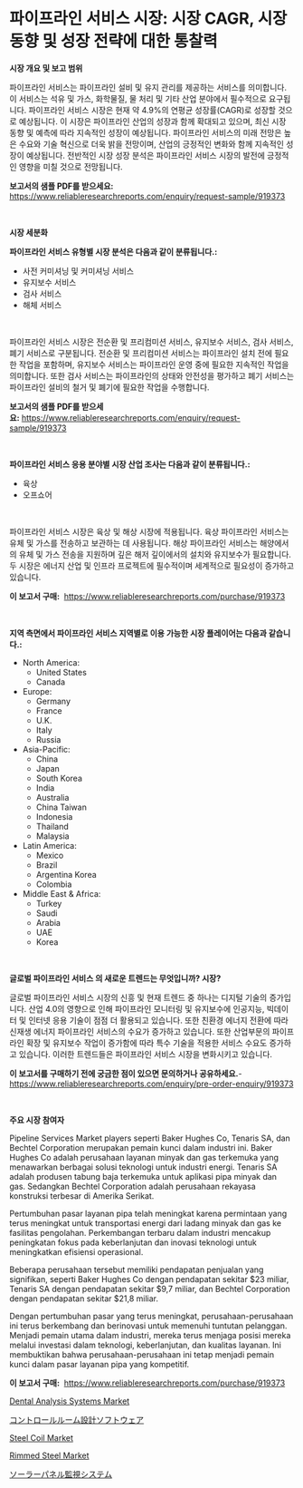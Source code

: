 <p><h1>파이프라인 서비스 시장: 시장 CAGR, 시장 동향 및 성장 전략에 대한 통찰력</h1></p><p><strong>시장 개요 및 보고 범위</strong></p>
<p><p>파이프라인 서비스는 파이프라인 설비 및 유지 관리를 제공하는 서비스를 의미합니다. 이 서비스는 석유 및 가스, 화학물질, 물 처리 및 기타 산업 분야에서 필수적으로 요구됩니다. 파이프라인 서비스 시장은 현재 약 4.9%의 연평균 성장률(CAGR)로 성장할 것으로 예상됩니다. 이 시장은 파이프라인 산업의 성장과 함께 확대되고 있으며, 최신 시장 동향 및 예측에 따라 지속적인 성장이 예상됩니다. 파이프라인 서비스의 미래 전망은 높은 수요와 기술 혁신으로 더욱 밝을 전망이며, 산업의 긍정적인 변화와 함께 지속적인 성장이 예상됩니다. 전반적인 시장 성장 분석은 파이프라인 서비스 시장의 발전에 긍정적인 영향을 미칠 것으로 전망됩니다.</p></p>
<p><strong>보고서의 샘플 PDF를 받으세요:</strong> <a href="https://www.reliableresearchreports.com/enquiry/request-sample/919373">https://www.reliableresearchreports.com/enquiry/request-sample/919373</a></p>
<p>&nbsp;</p>
<p><strong>시장 세분화</strong></p>
<p><strong>파이프라인 서비스 유형별 시장 분석은 다음과 같이 분류됩니다.:</strong></p>
<p><ul><li>사전 커미셔닝 및 커미셔닝 서비스</li><li>유지보수 서비스</li><li>검사 서비스</li><li>해체 서비스</li></ul></p>
<p>&nbsp;</p>
<p><p>파이프라인 서비스 시장은 전순환 및 프리컴미션 서비스, 유지보수 서비스, 검사 서비스, 폐기 서비스로 구분됩니다. 전순환 및 프리컴미션 서비스는 파이프라인 설치 전에 필요한 작업을 포함하며, 유지보수 서비스는 파이프라인 운영 중에 필요한 지속적인 작업을 의미합니다. 또한 검사 서비스는 파이프라인의 상태와 안전성을 평가하고 폐기 서비스는 파이프라인 설비의 철거 및 폐기에 필요한 작업을 수행합니다.</p></p>
<p><strong>보고서의 샘플 PDF를 받으세요:</strong>&nbsp;<a href="https://www.reliableresearchreports.com/enquiry/request-sample/919373">https://www.reliableresearchreports.com/enquiry/request-sample/919373</a></p>
<p>&nbsp;</p>
<p><strong> 파이프라인 서비스 응용 분야별 시장 산업 조사는 다음과 같이 분류됩니다.:</strong></p>
<p><ul><li>육상</li><li>오프쇼어</li></ul></p>
<p>&nbsp;</p>
<p><p>파이프라인 서비스 시장은 육상 및 해상 시장에 적용됩니다. 육상 파이프라인 서비스는 유체 및 가스를 전송하고 보관하는 데 사용됩니다. 해상 파이프라인 서비스는 해양에서의 유체 및 가스 전송을 지원하며 깊은 해저 깊이에서의 설치와 유지보수가 필요합니다. 두 시장은 에너지 산업 및 인프라 프로젝트에 필수적이며 세계적으로 필요성이 증가하고 있습니다.</p></p>
<p><strong>이 보고서 구매:</strong>&nbsp; <a href="https://www.reliableresearchreports.com/purchase/919373">https://www.reliableresearchreports.com/purchase/919373</a></p>
<p>&nbsp;</p>
<p><strong>지역 측면에서 파이프라인 서비스 지역별로 이용 가능한 시장 플레이어는 다음과 같습니다.:</strong></p>
<p><ul>
    <li>
        North America:
        <ul>
            <li>United States</li>
            <li>Canada</li>
        </ul>
    </li>
    <li>
        Europe:
        <ul>
            <li>Germany</li>
            <li>France</li>
            <li>U.K.</li>
            <li>Italy</li>
            <li>Russia</li>
        </ul>
    </li>
    <li>
        Asia-Pacific:
        <ul>
            <li>China</li>
            <li>Japan</li>
            <li>South Korea</li>
            <li>India</li>
            <li>Australia</li>
            <li>China Taiwan</li>
            <li>Indonesia</li>
            <li>Thailand</li>
            <li>Malaysia</li>
        </ul>
    </li>
    <li>
        Latin America:
        <ul>
            <li>Mexico</li>
            <li>Brazil</li>
            <li>Argentina Korea</li>
            <li>Colombia</li>
        </ul>
    </li>
    <li>
        Middle East & Africa:
        <ul>
            <li>Turkey</li>
            <li>Saudi</li>
            <li>Arabia</li>
            <li>UAE</li>
            <li>Korea</li>
        </ul>
    </li>
    </ul></p>
<p>&nbsp;</p>
<p><strong>글로벌 파이프라인 서비스 의 새로운 트렌드는 무엇입니까? 시장?</strong></p>
<p><p>글로벌 파이프라인 서비스 시장의 신흥 및 현재 트렌드 중 하나는 디지털 기술의 증가입니다. 산업 4.0의 영향으로 인해 파이프라인 모니터링 및 유지보수에 인공지능, 빅데이터 및 인터넷 응용 기술이 점점 더 활용되고 있습니다. 또한 친환경 에너지 전환에 따라 신재생 에너지 파이프라인 서비스의 수요가 증가하고 있습니다. 또한 산업부문의 파이프라인 확장 및 유지보수 작업이 증가함에 따라 특수 기술을 적용한 서비스 수요도 증가하고 있습니다. 이러한 트렌드들은 파이프라인 서비스 시장을 변화시키고 있습니다.</p></p>
<p><strong>이 보고서를 구매하기 전에 궁금한 점이 있으면 문의하거나 공유하세요.</strong>- <a href="https://www.reliableresearchreports.com/enquiry/pre-order-enquiry/919373">https://www.reliableresearchreports.com/enquiry/pre-order-enquiry/919373</a></p>
<p>&nbsp;</p>
<p><strong>주요 시장 참여자</strong></p>
<p><p>Pipeline Services Market players seperti Baker Hughes Co, Tenaris SA, dan Bechtel Corporation merupakan pemain kunci dalam industri ini. Baker Hughes Co adalah perusahaan layanan minyak dan gas terkemuka yang menawarkan berbagai solusi teknologi untuk industri energi. Tenaris SA adalah produsen tabung baja terkemuka untuk aplikasi pipa minyak dan gas. Sedangkan Bechtel Corporation adalah perusahaan rekayasa konstruksi terbesar di Amerika Serikat.</p><p>Pertumbuhan pasar layanan pipa telah meningkat karena permintaan yang terus meningkat untuk transportasi energi dari ladang minyak dan gas ke fasilitas pengolahan. Perkembangan terbaru dalam industri mencakup peningkatan fokus pada keberlanjutan dan inovasi teknologi untuk meningkatkan efisiensi operasional.</p><p>Beberapa perusahaan tersebut memiliki pendapatan penjualan yang signifikan, seperti Baker Hughes Co dengan pendapatan sekitar $23 miliar, Tenaris SA dengan pendapatan sekitar $9,7 miliar, dan Bechtel Corporation dengan pendapatan sekitar $21,8 miliar.</p><p>Dengan pertumbuhan pasar yang terus meningkat, perusahaan-perusahaan ini terus berkembang dan berinovasi untuk memenuhi tuntutan pelanggan. Menjadi pemain utama dalam industri, mereka terus menjaga posisi mereka melalui investasi dalam teknologi, keberlanjutan, dan kualitas layanan. Ini membuktikan bahwa perusahaan-perusahaan ini tetap menjadi pemain kunci dalam pasar layanan pipa yang kompetitif.</p></p>
<p><strong>이 보고서 구매:</strong>&nbsp;&nbsp;<a href="https://www.reliableresearchreports.com/purchase/919373">https://www.reliableresearchreports.com/purchase/919373</a></p>
<p><p><a href="https://issuu.com/reportprime-2/docs/dental-analysis-systems-market-size-2030.pptx">Dental Analysis Systems Market</a></p><p><a href="https://github.com/mohamedbakry57/Market-Research-Report-List-2/blob/main/4617890182867.md">コントロールルーム設計ソフトウェア</a></p><p><a href="https://github.com/dimitrishawkinswaynenp91rgz/Market-Research-Report-List-1/blob/main/steel-coil-market.md">Steel Coil Market</a></p><p><a href="https://github.com/changoleonlaverguenzanoexiste/Market-Research-Report-List-2/blob/main/rimmed-steel-market.md">Rimmed Steel Market</a></p><p><a href="https://github.com/lababdou/Market-Research-Report-List-2/blob/main/3963643182868.md">ソーラーパネル監視システム</a></p></p>
